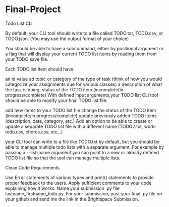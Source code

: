 # Final-Project
Todo List CLI

By default, your CLI tool should write to a file called TODO.txt, TODO.csv, or TODO.json. (You may use the output format of your choice)

You should be able to have a subcommand, either by positional argument or a flag that will display your current TODO list items by reading them from your TODO save file.

Each TODO list item should have:

an id value
ad topic or category of the type of task (think of how you would categorize your assignments due for various classes)
a description of what the task is doing,
status of the TODO item (incomplete/in progress/complete)
With defined input arguments,your TODO list CLI tool should be able to modify your final TODO list file:

add new items to your TODO list file
change the status of the TODO item (incomplete/in progress/complete)
update previously added TODO items (description, date, category, etc.)
Add an option to be able to create or update a separate TODO list file with a different name (TODO2.txt, work-todo.csv, chores.csv, etc...)

your CLI tool can write to a file like TODO.txt by default, but you should be able to manage multiple todo lists with a separate argument.
For example by passing a --list-name argument you can point to a new or already defined TODO list file so that the tool can manage multiple lists.

Clean Code Requirements

Use Error statements of various types and print() statements to provide proper feedback to the users.
Apply sufficient comments to your code explaining how it works.
Name your submission .py file lastname_firstname_todo.py. For your submission, post your final .py file on your github and send me the link in the Brightspace Submission.
